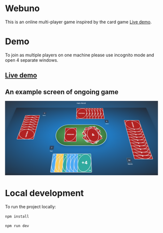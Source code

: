 # Webuno

This is an online multi-player game inspired by the card game [Live demo](<https://en.wikipedia.org/wiki/Uno_(card_game)>).

# Demo

To join as multiple players on one machine please use incognito mode and open 4 separate windows.

## [Live demo](https://nostalgic-mcnulty-07eb25.netlify.app)

## An example screen of ongoing game

![alt text](./src/assets/ongoing.png 'Picture of an ongoing game')

# Local development

To run the project locally:

`npm install`

`npm run dev`

